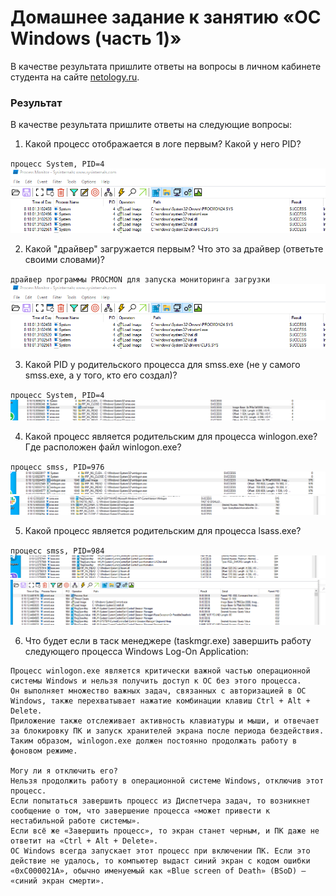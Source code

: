 # Домашнее задание к занятию «ОС Windows (часть 1)»

В качестве результата пришлите ответы на вопросы в личном кабинете студента на сайте [netology.ru](https://netology.ru).

### Результат

В качестве результата пришлите ответы на следующие вопросы:
1. Какой процесс отображается в логе первым? Какой у него PID?

`процесс System, PID=4`
![](img/20/первый%20процесс.png)

2. Какой "драйвер" загружается первым? Что это за драйвер (ответьте своими словами)?

`драйвер программы PROCMON для запуска мониторинга загрузки`
![](img/20/первый%20процесс.png)

3. Какой PID у родительского процесса для smss.exe (не у самого smss.exe, а у того, кто его создал)?

`процесс System, PID=4`
![](img/20/smss%20процесс%20у%20него%20родительский%20System.png)

4. Какой процесс является родительским для процесса winlogon.exe? Где расположен файл winlogon.exe? 

`процесс smss, PID=976`
![](img/20/winlogon.png)
![](img/20/smss%20запускает%20winlogon.png)

5. Какой процесс является родительским для процесса lsass.exe?

`процесс smss, PID=984`
![](img/20/isass%20процесс.png)
![](img/20/wininit%20родительский%20для%20isass.png)

6. Что будет если в таск менеджере (taskmgr.exe) завершить работу следующего процесса Windows Log-On Application:

```
Процесс winlogon.exe является критически важной частью операционной системы Windows и нельзя получить доступ к ОС без этого процесса.
Он выполняет множество важных задач, связанных с авторизацией в ОС Windows, также перехватывает нажатие комбинации клавиш Ctrl + Alt + Delete. 
Приложение также отслеживает активность клавиатуры и мыши, и отвечает за блокировку ПК и запуск хранителей экрана после периода бездействия.
Таким образом, winlogon.exe должен постоянно продолжать работу в фоновом режиме.
 
Могу ли я отключить его?
Нельзя продолжить работу в операционной системе Windows, отключив этот процесс. 
Если попытаться завершить процесс из Диспетчера задач, то возникнет сообщение о том, что завершение процесса «может привести к нестабильной работе системы». 
Если всё же «Завершить процесс», то экран станет черным, и ПК даже не ответит на «Ctrl + Alt + Delete».
ОС Windows всегда запускает этот процесс при включении ПК. Если это действие не удалось, то компьютер выдаст синий экран с кодом ошибки «0xC000021A», обычно именуемый как «Blue screen of Death» (BSoD) – «синий экран смерти».

```